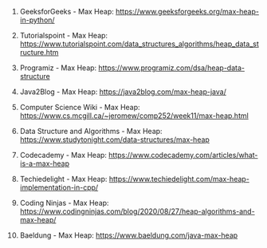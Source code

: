 

1. GeeksforGeeks - Max Heap: 
https://www.geeksforgeeks.org/max-heap-in-python/

2. Tutorialspoint - Max Heap:
https://www.tutorialspoint.com/data_structures_algorithms/heap_data_structure.htm

3. Programiz - Max Heap:
https://www.programiz.com/dsa/heap-data-structure

4. Java2Blog - Max Heap:
https://java2blog.com/max-heap-java/

5. Computer Science Wiki - Max Heap:
https://www.cs.mcgill.ca/~jeromew/comp252/week11/max-heap.html 

6. Data Structure and Algorithms - Max Heap:
https://www.studytonight.com/data-structures/max-heap 

7. Codecademy - Max Heap:
https://www.codecademy.com/articles/what-is-a-max-heap

8. Techiedelight - Max Heap:
https://www.techiedelight.com/max-heap-implementation-in-cpp/

9. Coding Ninjas - Max Heap:
https://www.codingninjas.com/blog/2020/08/27/heap-algorithms-and-max-heap/

10. Baeldung - Max Heap:
https://www.baeldung.com/java-max-heap